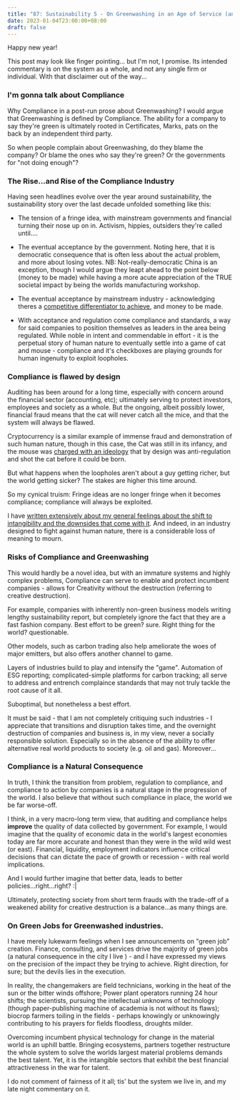 ```yaml
---
title: "87: Sustainability 5 - On Greenwashing in an Age of Service (and compliance)"
date: 2023-01-04T23:00:00+08:00
draft: false
---
```

Happy new year!

This post may look like finger pointing... but I'm not, I promise. Its intended commentary is on the system as a whole, and not any single firm or individual. With that disclaimer out of the way...

### I'm gonna talk about Compliance

Why Compliance in a post-run prose about Greenwashing? I would argue that Greenwashing is defined by Compliance. The ability for a company to say they're green is ultimately rooted in Certificates, Marks, pats on the back by an independent third party.

So when people complain about Greenwashing, do they blame the company? Or blame the ones who say they're green? Or the governments for "not doing enough"? 

### The Rise...and Rise of the Compliance Industry

Having seen headlines evolve over the year around sustainability, the sustainability story over the last decade unfolded something like this: 

- The tension of a fringe idea, with mainstream governments and financial turning their nose up on in. Activism, hippies, outsiders they're called until....

- The eventual acceptance by the government. Noting here, that it is democratic consequence that is often less about the actual problem, and more about losing votes. NB: Not-really-democratic China is an exception, though I would argue they leapt ahead to the point below (money to be made) while having a more acute appreciation of the TRUE societal impact by being the worlds manufacturing workshop.
- The eventual acceptance by mainstream industry - acknowledging theres a [competitive differentiator to achieve](https://www.makwaijun.com/blog/post35/),  and money to be made.  
- With acceptance and regulation come compliance and standards, a way for said companies to position themselves as leaders in the area being regulated. 
While noble in intent and commendable in effort - it is the perpetual story of human nature to eventually settle into a game of cat and mouse - compliance and it's checkboxes are playing grounds for human ingenuity to exploit loopholes. 
### Compliance is flawed by design

Auditing has been around for a long time, especially with concern around the financial sector (accounting, etc); ultimately serving to protect investors, employees and society as a whole. But the ongoing, albeit possibly lower, financial fraud means that the cat will never catch all the mice, and that the system will always be flawed.

Cryptocurrency is a similar example of immense fraud and demonstration of such human nature, though in this case, the Cat was still in its infancy, and the mouse was [charged with an ideology](https://www.makwaijun.com/blog/post58/) that by design was anti-regulation and shot the cat before it could be born.
 
But what happens when the loopholes aren't about a guy getting richer, but the world getting sicker? The stakes are higher this time around.

So my cynical truism: Fringe ideas are no longer fringe when it becomes compliance; compliance will always be exploited. 

I have [written extensively about my general feelings about the shift to intangibility and the downsides that come with it](https://www.makwaijun.com/blog/post43/).  And indeed, in an industry designed to fight against human nature, there is a considerable loss of meaning to mourn.

### Risks of Compliance and Greenwashing
This would hardly be a novel idea, but with an immature systems and highly complex problems, Compliance can serve to enable and protect incumbent companies - allows for Creativity without the destruction (referring to creative destruction).

For example, companies with inherently non-green business models writing lengthy sustainability report, but completely ignore the fact that they are a fast fashion company. Best effort to be green? sure. Right thing for the world? questionable.

Other models, such as carbon trading also help ameliorate the woes of major emitters, but also offers another channel to game. 

Layers of industries build to play and intensify the "game". Automation of ESG reporting; complicated-simple platforms for carbon tracking; all serve to address and entrench complaince standards that may not truly tackle the root cause of it all. 

Suboptimal, but nonetheless a best effort. 

It must be said - that I am not completely critiquing such industries - I appreciate that transitions and disruption takes time, and the overnight destruction of companies and business is, in my view,  never a socially responsible solution. Especially so in the absence of the ability to offer alternative real world products to society (e.g. oil and gas).  Moreover...

### Compliance is a Natural Consequence
In truth, I think the transition from problem, regulation to compliance, and compliance to action by companies is a natural stage in the progression of the world. I also believe that without such compliance in place, the world we be far worse-off.

I think, in a very macro-long term view, that auditing and compliance helps __improve__ the quality of data collected by government. For example, I would imagine that the quality of economic data in the world's largest economies today are far more accurate and honest than they were in the wild wild west (or east). Financial, liquidity, employment indicators influence critical decisions that can dictate the pace of growth or recession - with real world implications. 

And I would further imagine that better data, leads to better policies...right...right? :| 

Ultimately, protecting society from short term frauds with the trade-off of a weakened ability for creative destruction is a balance...as many things are.

### On Green Jobs for Greenwashed industries.
I have merely lukewarm feelings when I see announcements on "green job" creation. Finance, consulting, and services drive the majority of green jobs (a natural consequence in the city I live ) - and I have expressed my views on the precision of the impact they be trying to achieve. Right direction, for sure; but the devils lies in the execution.

In reality, the changemakers are field technicians, working in the heat of the sun or the bitter winds offshore; Power plant operators running 24 hour shifts; the scientists, pursuing the intellectual unknowns of technology (though paper-publishing machine of academia is not without its flaws); biocrop farmers toiling in the fields - perhaps knowingly or unknowingly contributing to his prayers for fields floodless, droughts milder.

Overcoming incumbent physical technology for change in the material world is an uphill battle. Bringing ecosystems, partners together restructure the whole system to solve the worlds largest material problems demands the best talent. Yet, it is the intangible sectors that exhibit the best financial attractiveness in the war for talent. 
 
I do not comment of fairness of it all; tis' but the system we live in, and my late night commentary on it.